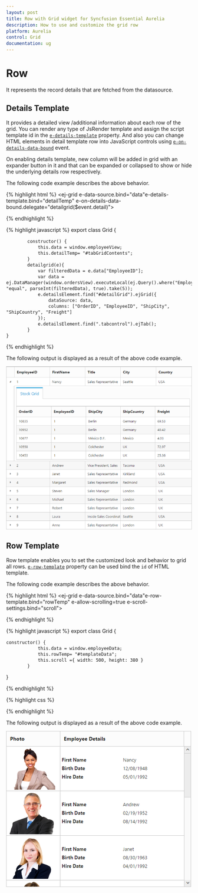 ```yaml
---
layout: post
title: Row with Grid widget for Syncfusion Essential Aurelia
description: How to use and customize the grid row
platform: Aurelia
control: Grid
documentation: ug
--- 
```

# Row

It represents the record details that are fetched from the datasource.

## Details Template

It provides a detailed view /additional information about each row of the grid. You can render any type of JsRender template and assign the script template id in the [`e-details-template`](http://help.syncfusion.com/api/js/ejgrid#members:detailstemplate "detailsTemplate") property. And also you can change HTML elements in detail template row into JavaScript controls using [`e-on-details-data-bound`](http://help.syncfusion.com/api/js/ejgrid#events:detailsdatabound "detailsDataBound") event.

On enabling details template, new column will be added in grid with an expander button in it and that can be expanded or collapsed to show or hide the underlying details row respectively.

The following code example describes the above behavior.

{% highlight html %}
<ej-grid e-data-source.bind="data"e-details-template.bind="detailTemp" e-on-details-data-bound.delegate="detailgrid($event.detail)">
<ej-column e-field="EmployeeID"></ej-column>
                <ej-column e-field="FirstName"></ej-column>
                <ej-column e-field="Title"></ej-column>
                <ej-column e-field="City"></ej-column>
                <ej-column e-field="Country"></ej-column>
  </ej-grid>

  <script id="tabGridContents" type="text/x-jsrender"> 
    <div class="tabcontrol" id="Test">
        <ul>
            <li><a>Stock Grid</a></li>
        </ul>
        <div id="gridTab{{"{{"}}:EmployeeID{{}}}}">
            <div id="detailGrid"></div>
        </div>
    </div>
</script> 
{% endhighlight %}

{% highlight javascript %}
 export class Grid {
    
            constructor() {
			    this.data = window.employeeView;
                this.detailTemp= "#tabGridContents";
			}
            detailgrid(e){
                var filteredData = e.data["EmployeeID"];
                var data = ej.DataManager(window.ordersView).executeLocal(ej.Query().where("EmployeeID", "equal", parseInt(filteredData), true).take(5));
                e.detailsElement.find("#detailGrid").ejGrid({
                    dataSource: data,
                    columns: ["OrderID", "EmployeeID", "ShipCity", "ShipCountry", "Freight"]
                });
                e.detailsElement.find(".tabcontrol").ejTab();
            }
    }

{% endhighlight %}

The following output is displayed as a result of the above code example.

![](Row_images/Row_img1.png)

## Row Template

Row template enables you to set the customized look and behavior to grid all rows. [`e-row-template`](http://help.syncfusion.com/api/js/ejgrid#members:rowtemplate "rowTemplate") property can be used bind the `id` of HTML template.

The following code example describes the above behavior.

{% highlight html %}
 <ej-grid e-data-source.bind="data"e-row-template.bind="rowTemp" e-allow-scrolling=true e-scroll-settings.bind="scroll">
        <ej-column e-field="Photo" e-header-text="Photo" e-width="30"></ej-column>
        <ej-column e-header-text="Employee Details" e-width="70"></ej-column>
</ej-grid>
<script id="templateData" type="text/x-jsrender">
          <tr>
            <td class="photo">
                <img src="~/../Content/images/Employees/{{"{{"}}:EmployeeID{{}}}}.png" alt="{{"{{"}}:EmployeeID{{}}}}" />
            </td>
            <td class="details">
                <table class="CardTable" cellpadding="3" cellspacing="2">
                    <colgroup>
                        <col width="50%">
                        <col width="50%">
                    </colgroup>
                    <tbody>
                        <tr>
                            <td class="CardHeader">First Name </td>
                            <td>{{:FirstName}} </td>
                        </tr>
                        <tr>
                            <td class="CardHeader">Birth Date
                            </td>
                            <td>{{:BirthDate}}
                            </td>
                        </tr>
                        <tr>
                            <td class="CardHeader">Hire Date
                            </td>
                            <td>{{:HireDate}}
                            </td>
                        </tr>
                    </tbody>
                </table>
            </td>
        </tr>       
    </script>
 
 {% endhighlight %}

{% highlight javascript %}
export class Grid {
    
    constructor() {
                this.data = window.employeeData;
                this.rowTemp= "#templateData";
                this.scroll ={ width: 500, height: 380 }
			}
}

  {% endhighlight %}

{% highlight css %}
  <style type="text/css" class="cssStyles">
        .photo img
        {
            width: 130px;
			height: 115px;
        }

        .photo, .details
        {
            border-color: #c4c4c4;
            border-style: solid;
        }

        .photo
        {
            border-width: 1px 0px 0px 0px;
        }

        .details
        {
            border-width: 1px 0px 0px 1px;
        }
		 #RowGrid tbody tr td
        {
            vertical-align: middle;
        }

            .details > table
            {
                width: 100%;
            }

        .CardHeader
        {
            font-weight: bolder;
        }
		td
		{
			padding: 2px 2px 3px 2px;
		}
    </style>

{% endhighlight %}

   
The following output is displayed as a result of the above code example.

![](Row_images/Row_img2.png)
